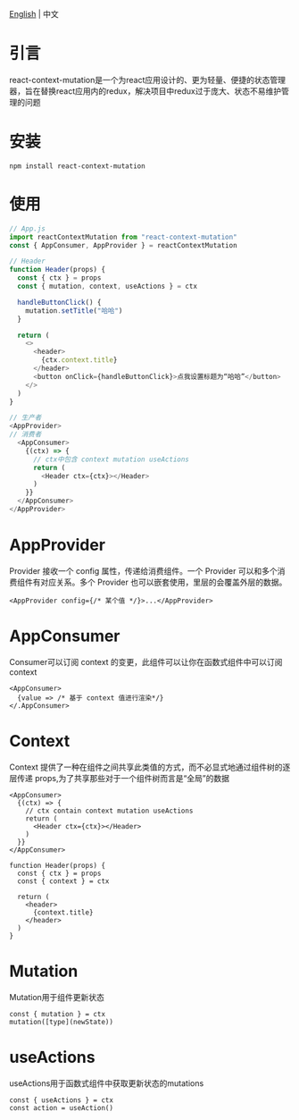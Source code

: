 [English](../../readme.md) | 中文  




# 引言

react-context-mutation是一个为react应用设计的、更为轻量、便捷的状态管理器，旨在替换react应用内的redux，解决项目中redux过于庞大、状态不易维护管理的问题




# 安装
```
npm install react-context-mutation
```




# 使用

```js
// App.js
import reactContextMutation from "react-context-mutation"
const { AppConsumer, AppProvider } = reactContextMutation

// Header
function Header(props) {
  const { ctx } = props
  const { mutation, context, useActions } = ctx

  handleButtonClick() {
    mutation.setTitle("哈哈")
  }

  return (
    <>
      <header>
        {ctx.context.title}
      </header>
      <button onClick={handleButtonClick}>点我设置标题为“哈哈”</button>
    </>
  )
}

// 生产者
<AppProvider>
// 消费者
  <AppConsumer>
    {(ctx) => {
      // ctx中包含 context mutation useActions
      return (
        <Header ctx={ctx}></Header>
      )
    }}
  </AppConsumer>
</AppProvider>
```




# AppProvider
Provider 接收一个 config 属性，传递给消费组件。一个 Provider 可以和多个消费组件有对应关系。多个 Provider 也可以嵌套使用，里层的会覆盖外层的数据。

```
<AppProvider config={/* 某个值 */}>...</AppProvider>
```




# AppConsumer
Consumer可以订阅 context 的变更，此组件可以让你在函数式组件中可以订阅 context


```
<AppConsumer>
  {value => /* 基于 context 值进行渲染*/}
</.AppConsumer>
```




# Context
Context 提供了一种在组件之间共享此类值的方式，而不必显式地通过组件树的逐层传递 props,为了共享那些对于一个组件树而言是“全局”的数据
```
<AppConsumer>
  {(ctx) => {
    // ctx contain context mutation useActions
    return (
      <Header ctx={ctx}></Header>
    )
  }}
</AppConsumer>

function Header(props) {
  const { ctx } = props
  const { context } = ctx

  return (
    <header>
      {context.title}
    </header>
  )
}

```




# Mutation
Mutation用于组件更新状态
```
const { mutation } = ctx
mutation([type](newState))
```




# useActions
useActions用于函数式组件中获取更新状态的mutations
```
const { useActions } = ctx
const action = useAction()
```
